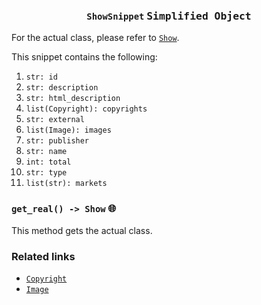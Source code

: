 <h3 align="center"><code>ShowSnippet</code> <kbd>Simplified Object</kbd></h3>

For the actual class, please refer to [`Show`](https://github.com/creuserr/crespot/tree/main/docs/group/show).

This snippet contains the following:
1. `str: id`
2. `str: description`
3. `str: html_description`
4. `list(Copyright): copyrights`
5. `str: external`
6. `list(Image): images`
7. `str: publisher`
8. `str: name`
9. `int: total`
10. `str: type`
11. `list(str): markets`

### `get_real() -> Show` <kbd>:globe_with_meridians:</kbd>
This method gets the actual class.

### Related links

- [`Copyright`](https://github.com/creuserr/crespot/tree/main/docs/detail/copyright)
- [`Image`](https://github.com/creuserr/crespot/tree/main/docs/detail/image)

<img src="https://komarev.com/ghpvc/?username=creuserr" alt="" width="0"></img>
